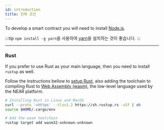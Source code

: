 ```yaml
---
id: introduction
title: 전제 조건
---
```


To develop a smart contract you will need to install [Node.js](https://nodejs.org/en/download/).

:::tip `npm install -g yarn`을 사용하여 [yarn](https://yarnpkg.com)을 설치하는 것이 좋습니다. :::

---

### Rust
If you prefer to use Rust as your main language, then you need to install `rustup` as well.

Follow the instructions bellow to [setup Rust](https://doc.rust-lang.org/book/ch01-01-installation.html), also adding the toolchain to compiling Rust to [Web Assembly (wasm)](https://webassembly.org/), the low-level language used by the NEAR platform.

```bash
# Installing Rust in Linux and MacOS
curl --proto '=https' --tlsv1.2 https://sh.rustup.rs -sSf | sh
source $HOME/.cargo/env

# Add the wasm toolchain
rustup target add wasm32-unknown-unknown
```